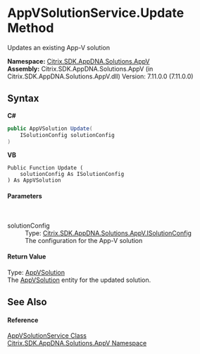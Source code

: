 # AppVSolutionService.Update Method 
 

Updates an existing App-V solution

**Namespace:**&nbsp;<a href="a638ea88-d709-bd82-5735-d58961438ce5">Citrix.SDK.AppDNA.Solutions.AppV</a><br />**Assembly:**&nbsp;Citrix.SDK.AppDNA.Solutions.AppV (in Citrix.SDK.AppDNA.Solutions.AppV.dll) Version: 7.11.0.0 (7.11.0.0)

## Syntax

**C#**
```csharp
public AppVSolution Update(
	ISolutionConfig solutionConfig
)
```

**VB**
```vbnet
Public Function Update ( 
	solutionConfig As ISolutionConfig
) As AppVSolution
```


#### Parameters
&nbsp;<dl><dt>solutionConfig</dt><dd>Type: <a href="1c5612f2-778a-8829-c1a5-8d889b86a279">Citrix.SDK.AppDNA.Solutions.AppV.ISolutionConfig</a><br />The configuration for the App-V solution</dd></dl>

#### Return Value
Type: <a href="d8488114-88aa-585b-c24c-ca05f94c160f">AppVSolution</a><br />The <a href="d8488114-88aa-585b-c24c-ca05f94c160f">AppVSolution</a> entity for the updated solution.

## See Also


#### Reference
<a href="a1d9583a-771a-45b6-2a50-4e49888c7680">AppVSolutionService Class</a><br /><a href="a638ea88-d709-bd82-5735-d58961438ce5">Citrix.SDK.AppDNA.Solutions.AppV Namespace</a><br />